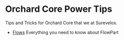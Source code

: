 # Orchard Core Power Tips
Tips and Tricks for Orchard Core that we at Surevelox.   


- [Flows](Getting/Flows.md) Everything you need to know about FlowPart
